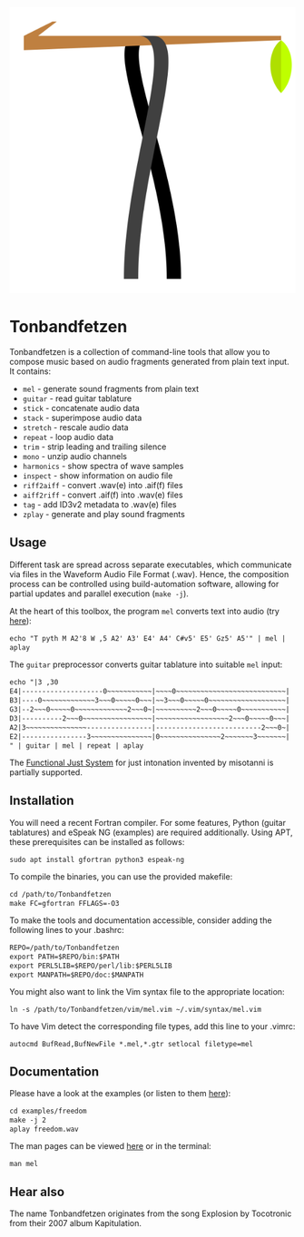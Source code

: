 ![Tonbandfetzen logo](logo/Tonbandfetzen.svg)

# Tonbandfetzen

Tonbandfetzen is a collection of command-line tools that allow you to compose
music based on audio fragments generated from plain text input. It contains:

* `mel` - generate sound fragments from plain text
* `guitar` - read guitar tablature
* `stick` - concatenate audio data
* `stack` - superimpose audio data
* `stretch` - rescale audio data
* `repeat` - loop audio data
* `trim` - strip leading and trailing silence
* `mono` - unzip audio channels
* `harmonics` - show spectra of wave samples
* `inspect` - show information on audio file
* `riff2aiff` - convert .wav(e) into .aif(f) files
* `aiff2riff` - convert .aif(f) into .wav(e) files
* `tag` - add ID3v2 metadata to .wav(e) files
* `zplay` - generate and play sound fragments

## Usage

Different task are spread across separate executables, which communicate via
files in the Waveform Audio File Format (.wav). Hence, the composition process
can be controlled using build-automation software, allowing for partial updates
and parallel execution (`make -j`).

At the heart of this toolbox, the program `mel` converts text into audio (try
[here](https://janberges.de/mel.cgi)):

    echo "T pyth M A2'8 W ,5 A2' A3' E4' A4' C#v5' E5' Gz5' A5'" | mel | aplay

The `guitar` preprocessor converts guitar tablature into suitable `mel` input:

    echo "|3 ,30
    E4|--------------------0~~~~~~~~~~~|~~~~0~~~~~~~~~~~~~~~~~~~~~~~~~~~|
    B3|----0~~~~~~~~~~~~~3~~~0~~~~~0~~~|~~3~~~0~~~~~0~~~~~~~~~~~~~~~~~~~|
    G3|--2~~~0~~~~~0~~~~~~~~~~~~~2~~~0~|~~~~~~~~~~2~~~0~~~~~0~~~~~~~~~~~|
    D3|----------2~~~0~~~~~~~~~~~~~~~~~|~~~~~~~~~~~~~~~~~~2~~~0~~~~~0~~~|
    A2|3~~~~~~~~~~~~~~~----------------|--------------------------2~~~0~|
    E2|----------------3~~~~~~~~~~~~~~~|0~~~~~~~~~~~~~~~2~~~~~~~3~~~~~~~|
    " | guitar | mel | repeat | aplay

The [Functional Just System](https://misotanni.github.io) for just intonation
invented by misotanni is partially supported.

## Installation

You will need a recent Fortran compiler. For some features, Python (guitar
tablatures) and eSpeak NG (examples) are required additionally. Using APT, these
prerequisites can be installed as follows:

    sudo apt install gfortran python3 espeak-ng

To compile the binaries, you can use the provided makefile:

    cd /path/to/Tonbandfetzen
    make FC=gfortran FFLAGS=-O3

To make the tools and documentation accessible, consider adding the following
lines to your .bashrc:

    REPO=/path/to/Tonbandfetzen
    export PATH=$REPO/bin:$PATH
    export PERL5LIB=$REPO/perl/lib:$PERL5LIB
    export MANPATH=$REPO/doc:$MANPATH

You might also want to link the Vim syntax file to the appropriate location:

    ln -s /path/to/Tonbandfetzen/vim/mel.vim ~/.vim/syntax/mel.vim

To have Vim detect the corresponding file types, add this line to your .vimrc:

    autocmd BufRead,BufNewFile *.mel,*.gtr setlocal filetype=mel

## Documentation

Please have a look at the examples (or listen to them
[here](https://janberges.github.io/Tonbandfetzen)):

    cd examples/freedom
    make -j 2
    aplay freedom.wav

The man pages can be viewed [here](https://janberges.github.io/Tonbandfetzen)
or in the terminal:

    man mel

## Hear also

The name Tonbandfetzen originates from the song Explosion by Tocotronic from
their 2007 album Kapitulation.
